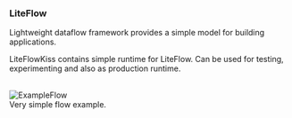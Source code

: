 ### LiteFlow
Lightweight dataflow framework provides a simple model for building applications.

LiteFlowKiss contains simple runtime for LiteFlow.
Can be used for testing, experimenting and also as production runtime. 
<br><br>

![ExampleFlow](../../../LiteFlowApi/docs/images/ConvertAddNumbersFlow.png)
<br>
Very simple flow example.
